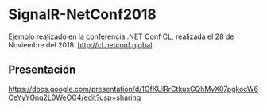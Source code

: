 # SignalR-NetConf2018
Ejemplo realizado en la conferencia .NET Conf CL, realizada el 28 de Noviembre del 2018. http://cl.netconf.global. 

## Presentación

https://docs.google.com/presentation/d/1GfKUlRrCtkuxCQhMvX07pgkocW6CeYyYGnq2L0WeOC4/edit?usp=sharing
